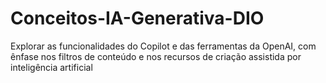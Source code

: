# Conceitos-IA-Generativa-DIO
Explorar as funcionalidades do Copilot e das ferramentas da OpenAI, com ênfase nos filtros de conteúdo e nos recursos de criação assistida por inteligência artificial
